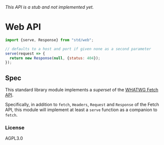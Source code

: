*This API is a stub and not implemented yet.*

# Web API

```js
import {serve, Response} from "std/web";

// defaults to a host and port if given none as a second parameter
serve(request => {
  return new Response(null, {status: 404});
});
```

## Spec

This standard library module implements a *superset* of the
[WHATWG Fetch API][spec].

Specifically, in addition to `fetch`, `Headers`, `Request` and `Response` of
the Fetch API, this module will implement at least a `serve` function as a
companion to `fetch`.

[spec]: https://fetch.spec.whatwg.org

### License

AGPL3.0
